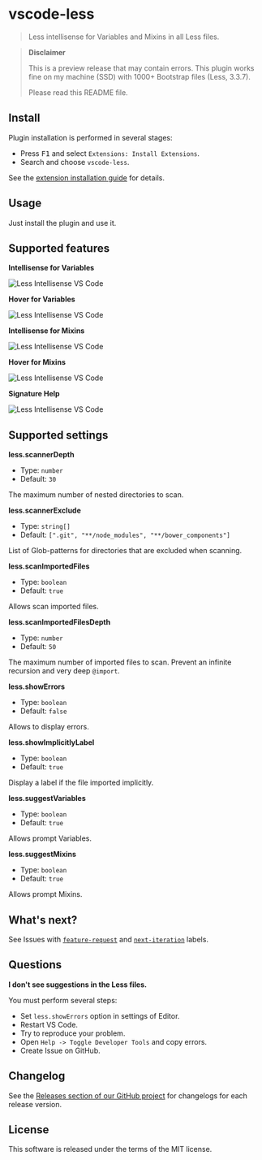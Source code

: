 # vscode-less

> Less intellisense for Variables and Mixins in all Less files.

> **Disclaimer**
>
> This is a preview release that may contain errors. This plugin works fine on my machine (SSD) with 1000+ Bootstrap files (Less, 3.3.7).
>
> Please read this README file.

## Install

Plugin installation is performed in several stages:

  * Press <kbd>F1</kbd> and select `Extensions: Install Extensions`.
  * Search and choose `vscode-less`.

See the [extension installation guide](https://code.visualstudio.com/docs/editor/extension-gallery) for details.

## Usage

Just install the plugin and use it.

## Supported features

**Intellisense for Variables**

![Less Intellisense VS Code](https://cloud.githubusercontent.com/assets/7034281/19413624/2d794d5a-933b-11e6-837d-66b86e873004.png)

**Hover for Variables**

![Less Intellisense VS Code](https://cloud.githubusercontent.com/assets/7034281/19413666/40bc63c4-933c-11e6-92c7-3f5ed0cf0d3d.png)

**Intellisense for Mixins**

![Less Intellisense VS Code](https://cloud.githubusercontent.com/assets/7034281/19413672/795d40fe-933c-11e6-919d-de14532ee49a.png)

**Hover for Mixins**

![Less Intellisense VS Code](https://cloud.githubusercontent.com/assets/7034281/19413681/a3789ed8-933c-11e6-81ea-0fd853bb5a00.png)

**Signature Help**

![Less Intellisense VS Code](https://cloud.githubusercontent.com/assets/7034281/19627576/753228e8-9952-11e6-9d10-6089b878a118.png)

## Supported settings

**less.scannerDepth**

  * Type: `number`
  * Default: `30`

The maximum number of nested directories to scan.

**less.scannerExclude**

  * Type: `string[]`
  * Default: `[".git", "**/node_modules", "**/bower_components"]`

List of Glob-patterns for directories that are excluded when scanning.

**less.scanImportedFiles**

  * Type: `boolean`
  * Default: `true`

Allows scan imported files.

**less.scanImportedFilesDepth**

  * Type: `number`
  * Default: `50`

The maximum number of imported files to scan. Prevent an infinite recursion and very deep `@import`.

**less.showErrors**

  * Type: `boolean`
  * Default: `false`

Allows to display errors.

**less.showImplicitlyLabel**

  * Type: `boolean`
  * Default: `true`

Display a label if the file imported implicitly.

**less.suggestVariables**

  * Type: `boolean`
  * Default: `true`

Allows prompt Variables.

**less.suggestMixins**

  * Type: `boolean`
  * Default: `true`

Allows prompt Mixins.

## What's next?

See Issues with [`feature-request`](https://github.com/mrmlnc/vscode-less/issues?q=is%3Aissue+is%3Aopen+label%3Afeature-request) and [`next-iteration`](https://github.com/mrmlnc/vscode-less/issues?q=is%3Aissue+is%3Aopen+label%3Anext-iteration) labels.

## Questions

**I don't see suggestions in the Less files.**

You must perform several steps:

  * Set `less.showErrors` option in settings of Editor.
  * Restart VS Code.
  * Try to reproduce your problem.
  * Open `Help -> Toggle Developer Tools` and copy errors.
  * Create Issue on GitHub.

## Changelog

See the [Releases section of our GitHub project](https://github.com/mrmlnc/vscode-less/releases) for changelogs for each release version.

## License

This software is released under the terms of the MIT license.
